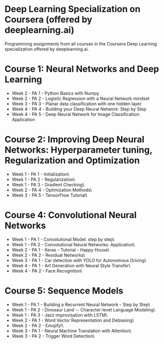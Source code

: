 # Deep Learning Specialization on Coursera (offered by deeplearning.ai)

Programming assignments from all courses in the Coursera Deep Learning specialization offered by deeplearning.ai.

# Course 1: Neural Networks and Deep Learning
* Week 2 - PA 1 - Python Basics with Numpy
* Week 2 - PA 2 - Logistic Regression with a Neural Network mindset
* Week 3 - PA 3 - Planar data classification with one hidden layer
* Week 4 - PA 4 - Building your Deep Neural Network: Step by Step
* Week 4 - PA 5 - Deep Neural Network for Image Classification: Application

# Course 2: Improving Deep Neural Networks: Hyperparameter tuning, Regularization and Optimization
* Week 1 - PA 1 - Initialization\
* Week 1 - PA 2 - Regularization\
* Week 1 - PA 3 - Gradient Checking\
* Week 2 - PA 4 - Optimization Methods\
* Week 3 - PA 5 - TensorFlow Tutorial\

# Course 4: Convolutional Neural Networks
* Week 1 - PA 1 - Convolutional Model: step by step\
* Week 1 - PA 2 - Convolutional Neural Networks: Application\
* Week 2 - PA 1 - Keras - Tutorial - Happy House\
* Week 2 - PA 2 - Residual Networks\
* Week 3 - PA 1 - Car detection with YOLO for Autonomous Driving\
* Week 4 - PA 1 - Art Generation with Neural Style Transfer\
* Week 4 - PA 2 - Face Recognition\

# Course 5: Sequence Models
* Week 1 - PA 1 - Building a Recurrent Neural Network - Step by Step\
* Week 1 - PA 2 - Dinosaur Land -- Character-level Language Modeling\
* Week 1 - PA 3 - Jazz improvisation with LSTM\
* Week 2 - PA 1 - Word Vector Representation and Debiasing\
* Week 2 - PA 2 - Emojify!\
* Week 3 - PA 1 - Neural Machine Translation with Attention\
* Week 3 - PA 2 - Trigger Word Detection\
